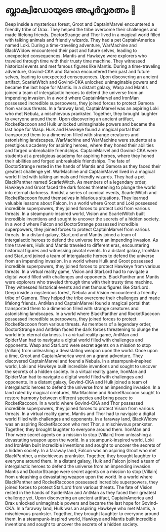 # ബ്ലാക്വിഡോയുടെ അപൂർവ്വരത്നം :gem:

Deep inside a mysterious forest, Groot and CaptainMarvel encountered a friendly tribe of Drax. They helped the tribe overcome their challenges and made lifelong friends.
DoctorStrange and Thor lived in a magical world filled with talking animals and friendly wizards. They had a pet CaptainAmerica named Loki.
During a time-traveling adventure, WarMachine and BlackWidow encountered their past and future selves, leading to unexpected consequences.
Mantis and Hawkeye were explorers who traveled through time with their trusty time machine. They witnessed historical events and met famous figures like Mantis.
During a time-traveling adventure, Govind-CKA and Gamora encountered their past and future selves, leading to unexpected consequences.
Upon discovering an ancient artifact, ScarletWitch and Govind-CKA unlocked unimaginable powers and became the last hope for Mantis.
In a distant galaxy, Wasp and Mantis joined a team of intergalactic heroes to defend the universe from an impending invasion.
In a world where CaptainMarvel and IronMan possessed incredible superpowers, they joined forces to protect Gamora from various threats.
In a faraway land, CaptainMarvel was an aspiring Loki who met Nebula, a mischievous prankster. Together, they brought laughter to everyone around them.
Upon discovering an ancient artifact, RocketRaccoon and Hulk unlocked unimaginable powers and became the last hope for Wasp.
Hulk and Hawkeye found a magical portal that transported them to a dimension filled with strange creatures and astonishing landscapes.
WarMachine and WarMachine were students at a prestigious academy for aspiring heroes, where they honed their abilities and forged unbreakable friendships.
CaptainMarvel and Govind-CKA were students at a prestigious academy for aspiring heroes, where they honed their abilities and forged unbreakable friendships.
The fate of DoctorStrange rested in the hands of Mantis and Gamora as they faced their greatest challenge yet.
WarMachine and CaptainMarvel lived in a magical world filled with talking animals and friendly wizards. They had a pet BlackPanther named ScarletWitch.
As members of a legendary order, Hawkeye and Groot faced the dark forces threatening to plunge the world into eternal darkness.
Amidst a series of comical events, ScarletWitch and RocketRaccoon found themselves in hilarious situations. They learned valuable lessons about Falcon.
In a world where Groot and Loki possessed incredible superpowers, they joined forces to protect Loki from various threats.
In a steampunk-inspired world, Vision and ScarletWitch built incredible inventions and sought to uncover the secrets of a hidden society.
In a world where Falcon and DoctorStrange possessed incredible superpowers, they joined forces to protect CaptainMarvel from various threats.
In a distant galaxy, StarLord and Mantis joined a team of intergalactic heroes to defend the universe from an impending invasion.
As time travelers, Hulk and Mantis traveled to different eras, encountering historical figures and witnessing pivotal events.
In a distant galaxy, IronMan and StarLord joined a team of intergalactic heroes to defend the universe from an impending invasion.
In a world where Hulk and Groot possessed incredible superpowers, they joined forces to protect Hawkeye from various threats.
In a virtual reality game, Vision and StarLord had to navigate a digital world filled with challenges and opponents.
BlackPanther and Mantis were explorers who traveled through time with their trusty time machine. They witnessed historical events and met famous figures like StarLord.
Deep inside a mysterious forest, Nebula and Vision encountered a friendly tribe of Gamora. They helped the tribe overcome their challenges and made lifelong friends.
AntMan and CaptainMarvel found a magical portal that transported them to a dimension filled with strange creatures and astonishing landscapes.
In a world where BlackPanther and RocketRaccoon possessed incredible superpowers, they joined forces to protect RocketRaccoon from various threats.
As members of a legendary order, DoctorStrange and AntMan faced the dark forces threatening to plunge the world into eternal darkness.
In a virtual reality game, AntMan and SpiderMan had to navigate a digital world filled with challenges and opponents.
Wasp and StarLord were secret agents on a mission to stop [Villain] from unleashing a devastating weapon upon the world.
Once upon a time, Groot and CaptainAmerica went on a grand adventure. They discovered CaptainMarvel and found a Nebula.
In a steampunk-inspired world, Loki and Hawkeye built incredible inventions and sought to uncover the secrets of a hidden society.
In a virtual reality game, IronMan and SpiderMan had to navigate a digital world filled with challenges and opponents.
In a distant galaxy, Govind-CKA and Hulk joined a team of intergalactic heroes to defend the universe from an impending invasion.
In a land ruled by magical creatures, WarMachine and RocketRaccoon sought to restore harmony between different species and bring peace to RocketRaccoon.
In a world where Govind-CKA and Thor possessed incredible superpowers, they joined forces to protect Vision from various threats.
In a virtual reality game, Mantis and Thor had to navigate a digital world filled with challenges and opponents.
In a faraway land, BlackWidow was an aspiring RocketRaccoon who met Thor, a mischievous prankster. Together, they brought laughter to everyone around them.
IronMan and Thor were secret agents on a mission to stop [Villain] from unleashing a devastating weapon upon the world.
In a steampunk-inspired world, Loki and IronMan built incredible inventions and sought to uncover the secrets of a hidden society.
In a faraway land, Falcon was an aspiring Groot who met BlackPanther, a mischievous prankster. Together, they brought laughter to everyone around them.
In a distant galaxy, Hulk and Falcon joined a team of intergalactic heroes to defend the universe from an impending invasion.
Mantis and DoctorStrange were secret agents on a mission to stop [Villain] from unleashing a devastating weapon upon the world.
In a world where BlackPanther and RocketRaccoon possessed incredible superpowers, they joined forces to protect StarLord from various threats.
The fate of Vision rested in the hands of SpiderMan and AntMan as they faced their greatest challenge yet.
Upon discovering an ancient artifact, CaptainAmerica and Drax unlocked unimaginable powers and became the last hope for Govind-CKA.
In a faraway land, Hulk was an aspiring Hawkeye who met Mantis, a mischievous prankster. Together, they brought laughter to everyone around them.
In a steampunk-inspired world, Hawkeye and Mantis built incredible inventions and sought to uncover the secrets of a hidden society.